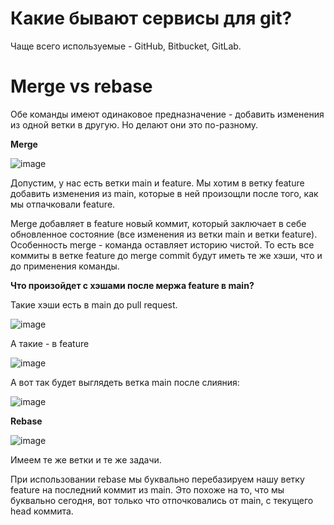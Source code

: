 # Какие бывают сервисы для git?

Чаще всего используемые - GitHub, Bitbucket, GitLab.



# Merge vs rebase

Обе команды имеют одинаковое предназначение - добавить изменения из одной ветки в другую. Но делают они это по-разному.

**Merge**

![image](https://github.com/AlinaLaniuk/interview/assets/101401177/d201b23c-d927-4c5c-a2f3-32436ec5e522)

Допустим, у нас есть ветки main и feature. Мы хотим в ветку feature добавить изменения из main, которые в ней произощли после того, как мы отпачковали feature.

Merge добавляет в feature новый коммит, который заключает в себе обновленное состояние (все изменения из ветки main и ветки feature). Особенность merge - команда оставляет историю чистой. То есть все коммиты в ветке feature до merge commit будут иметь те же хэши, что и до применения команды.

**Что произойдет с хэшами после мержа feature в main?**

Такие хэши есть в main до pull request.

![image](https://github.com/AlinaLaniuk/interview/assets/101401177/657dcb4c-1065-44ce-a960-c946a3ff123d)

А такие - в feature

![image](https://github.com/AlinaLaniuk/interview/assets/101401177/8cccab2f-8171-44fd-b1b7-5d70b1d82129)

А вот так будет выглядеть ветка main после слияния:

![image](https://github.com/AlinaLaniuk/interview/assets/101401177/dff82ea2-b8a2-4be4-afdc-a238492b8b93)

**Rebase**

![image](https://github.com/AlinaLaniuk/interview/assets/101401177/7f0ae4b9-b6c5-4f91-8542-bf80cfe232cf)

Имеем те же ветки и те же задачи.

При использовании rebase мы буквально перебазируем нашу ветку feature на последний коммит из main. Это похоже на то, что мы буквально сегодня, вот только что отпочковались от main, с текущего head коммита.

